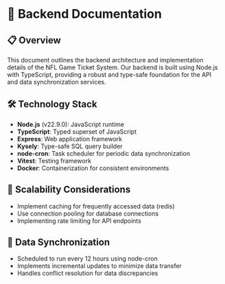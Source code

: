 # 🚀 Backend Documentation

## 📋 Overview

This document outlines the backend architecture and implementation details of the NFL Game Ticket System. Our backend is built using Node.js with TypeScript, providing a robust and type-safe foundation for the API and data synchronization services.

## 🛠️ Technology Stack

- **Node.js** (v22.9.0): JavaScript runtime
- **TypeScript**: Typed superset of JavaScript
- **Express**: Web application framework
- **Kysely**: Type-safe SQL query builder
- **node-cron**: Task scheduler for periodic data synchronization
- **Vitest**: Testing framework
- **Docker**: Containerization for consistent environments

## 🚀 Scalability Considerations

- Implement caching for frequently accessed data (redis)
- Use connection pooling for database connections
- Implementing rate limiting for API endpoints

## 🔄 Data Synchronization

- Scheduled to run every 12 hours using node-cron
- Implements incremental updates to minimize data transfer
- Handles conflict resolution for data discrepancies
